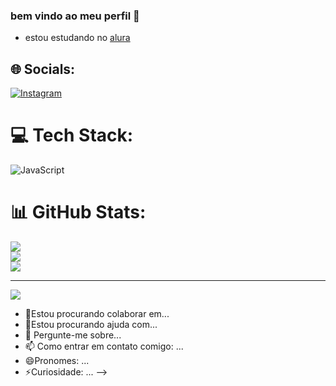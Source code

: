 ### bem vindo ao meu perfil 🗿  


 - estou estudando no [alura]( https://www.alura.com.br )





## 🌐 Socials:
[![Instagram](https://img.shields.io/badge/Instagram-%23E4405F.svg?logo=Instagram&logoColor=white)](https://instagram.com/@Nathan_pinheiro9980) 

# 💻 Tech Stack:
![JavaScript](https://img.shields.io/badge/javascript-%23323330.svg?style=for-the-badge&logo=javascript&logoColor=%23F7DF1E)
# 📊 GitHub Stats:
![](https://github-readme-stats.vercel.app/api?username=Natanaelpinheiro321&theme=react&hide_border=false&include_all_commits=false&count_private=false)<br/>
![](https://github-readme-streak-stats.herokuapp.com/?user=Natanaelpinheiro321&theme=react&hide_border=false)<br/>
![](https://github-readme-stats.vercel.app/api/top-langs/?username=Natanaelpinheiro321&theme=react&hide_border=false&include_all_commits=false&count_private=false&layout=compact)

---
[![](https://visitcount.itsvg.in/api?id=Natanaelpinheiro321&icon=6&color=0)](https://visitcount.itsvg.in)

<!-- Proudly created with GPRM ( https://gprm.itsvg.in ) -->
- 👯Estou procurando colaborar em...
- 🤔Estou procurando ajuda com...
- 💬 Pergunte-me sobre...
- 📫 Como entrar em contato comigo: ...
- 😄Pronomes: ...
- ⚡Curiosidade: ...
-->

